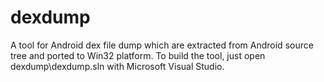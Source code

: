 dexdump
=======

A tool for Android dex file dump which are extracted from Android source tree and ported to Win32 platform. 
To build the tool, just open dexdump\dexdump.sln with Microsoft Visual Studio.
